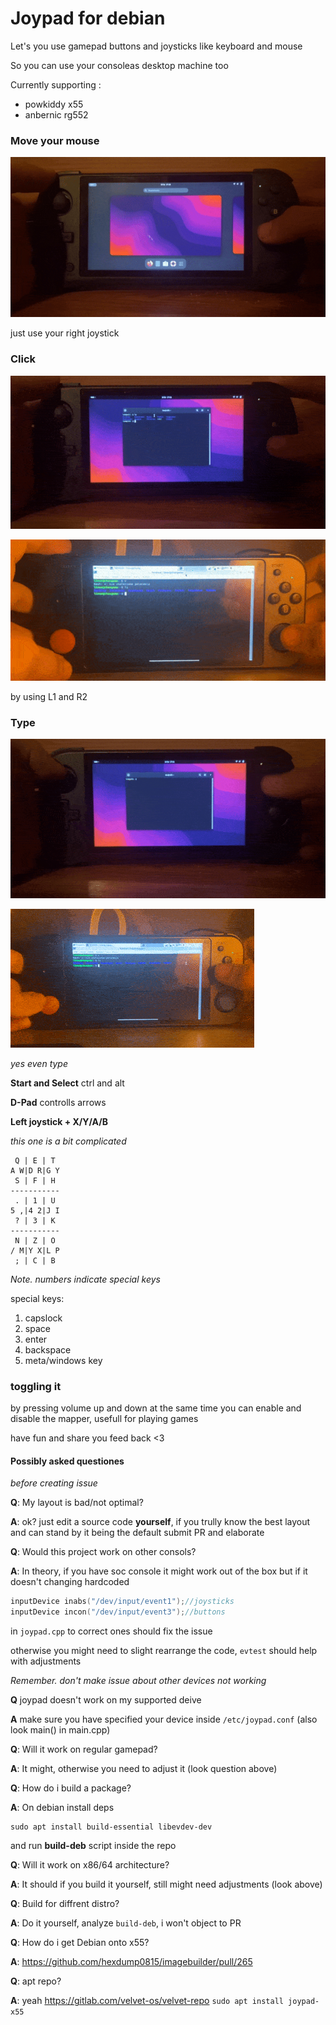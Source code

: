 # Joypad for debian

Let's you use gamepad buttons and joysticks like keyboard and mouse

So you can use your consoleas desktop machine too

Currently supporting :
- powkiddy x55
- anbernic rg552

### Move your mouse
![move](./assets/move.gif)

just use your right joystick

### Click
![click](./assets/click.gif)

![move](./assets/click-rg552.gif)

by using L1 and R2

### Type
![type](./assets/type.gif)

![type](./assets/type-rg552.gif)

_yes even type_

**Start and Select**
ctrl and alt

**D-Pad**
controlls arrows

**Left joystick + X/Y/A/B**

_this one is a bit complicated_

```
 Q | E | T
A W|D R|G Y
 S | F | H
-----------
 . | 1 | U 
5 ,|4 2|J I
 ? | 3 | K 
-----------
 N | Z | O 
/ M|Y X|L P
 ; | C | B 
```
_Note. numbers indicate special keys_

special keys:
1.  capslock
2.  space
3.  enter
4.  backspace
5.  meta/windows key

### toggling it

by pressing volume up and down at the same time you can enable and disable the mapper, usefull for playing games

have fun and share you feed back <3


#### Possibly asked questiones
_before creating issue_

**Q**: My layout is bad/not optimal?

**A**: ok? just edit a source code **yourself**, if you trully know the best layout and can stand by it being the default submit PR and elaborate

**Q**: Would this project work on other consols?

**A**: In theory, if you have soc console it might work out of the box but if it doesn't changing hardcoded
```cpp
inputDevice inabs("/dev/input/event1");//joysticks
inputDevice incon("/dev/input/event3");//buttons
```
in ```joypad.cpp``` to correct ones should fix the issue

otherwise you might need to slight rearrange the code, ```evtest``` should help with adjustments

_Remember. don't make issue about other devices not working_

**Q** joypad doesn't work on my supported deive

**A** make sure you have specified your device inside ```/etc/joypad.conf``` (also look main() in main.cpp)

**Q**: Will it work on regular gamepad?

**A**: It might, otherwise you need to adjust it (look question above)

**Q**: How do i build a package?

**A**: On debian install deps
```
sudo apt install build-essential libevdev-dev
```
and run **build-deb** script inside the repo

**Q**: Will it work on x86/64 architecture?

**A**: It should if you build it yourself, still might need adjustments (look above)

**Q**: Build for diffrent distro?

**A**: Do it yourself, analyze ```build-deb```, i won't object to PR

**Q**: How do i get Debian onto x55?

**A**: https://github.com/hexdump0815/imagebuilder/pull/265

**Q**: apt repo?

**A**: yeah https://gitlab.com/velvet-os/velvet-repo ```sudo apt install joypad-x55```